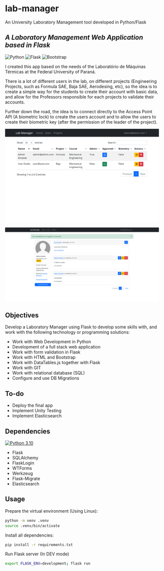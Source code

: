 # lab-manager
An University Laboratory Management tool developed in Python/Flask

## _A Laboratory Management Web Application based in Flask_
![Python](https://img.shields.io/badge/python-3670A0?style=for-the-badge&logo=python&logoColor=ffdd54)
![Flask](https://img.shields.io/badge/flask-%23000.svg?style=for-the-badge&logo=flask&logoColor=white)
![Bootstrap](https://img.shields.io/badge/bootstrap-%23563D7C.svg?style=for-the-badge&logo=bootstrap&logoColor=white)


I created this app based on the needs of the Laboratório de Máquinas Térmicas at the Federal University of Paraná.

There is a lot of different users in the lab, on different projects (Engineering Projects, such as Formula SAE, Baja SAE, Aerodesing, etc), so the idea is to create a simple way for the students to create their account with basic data, and allow for the Professors responsible for each projects to validate their accounts.

Further down the road, the idea is to connect directly to the Access Point API (A biometric lock) to create the users account and to allow the users to create their biometric key (after the permission of the leader of the project).

![UsersAdmPage](/imgs/admin_users.png "Users Admin Page")

![ProfilePage](/imgs/admin_profile.png "Users Profile Page")

## Objectives

Develop a Laboratory Manager using Flask to develop some skills with, and work with the following technology or programming solutions:

* Work with Web Development in Python
* Development of a full stack web application
* Work with form validation in Flask
* Work with HTML and Bootstrap
* Work with DataTables.js together with Flask
* Work with GIT
* Work with relational database (SQL)
* Configure and use DB Migrations

## To-do

- Deploy the final app 
- Implement Unity Testing
- Implement Elasticsearch

## Dependencies

[![Python 3.10](https://img.shields.io/badge/python-3.10-blue.svg)](https://www.python.org/downloads/release/python-3100/)

* Flask
* SQLAlchemy
* FlaskLogin
* WTForms
* Werkzeug
* Flask-Migrate
* Elasticsearch

## Usage

Prepare the virtual environment (Using Linux):

```sh
python -m venv .venv
source .venv/bin/activate
```

Install all dependencies:

```sh
pip install -r requirements.txt
```

Run Flask server (In DEV mode)
    
```sh
export FLASK_ENV=development; flask run
```